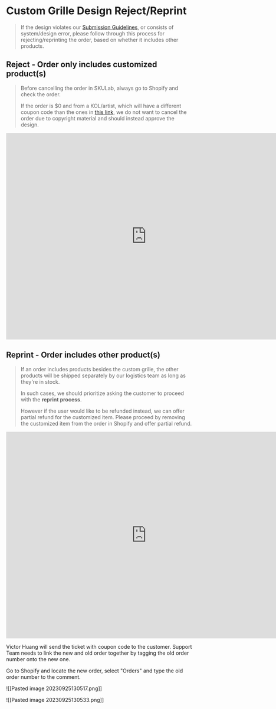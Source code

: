 # Custom Grille Design Reject/Reprint
> If the design violates our [Submission Guidelines](https://help.positivegrid.com/hc/en-us/articles/9291263379341-Personalized-Product-Submission-Guidelines), or consists of system/design error, please follow through this process for rejecting/reprinting the order, based on whether it includes other products.

## Reject - Order only includes customized product(s)

> Before cancelling the order in SKULab, always go to Shopify and check the order. 
> 
> If the order is $0 and from a KOL/artist, which will have a different coupon code than the ones in [this link](https://docs.google.com/spreadsheets/d/1we-F-6i0Vch8DEKhzYNKKCP_bRx8EPp_VVGbgFXFa9I/edit?pli=1#gid=861761529), we do not want to cancel the order due to copyright material and should instead approve the design.
<iframe src="https://docs.google.com/presentation/d/e/2PACX-1vSiluIAxqknvAhK5z9-8dIteCA_ZH4OLXXbvX2ChE5_XEB5820XWdteNW3OyTt1U6k-2ZKOPSF07A04/embed?start=false&loop=false" frameborder="0" width="760" height="560" allowfullscreen="true" mozallowfullscreen="true" webkitallowfullscreen="true"></iframe>

## Reprint - Order includes other product(s)

> If an order includes products besides the custom grille, the other products will be shipped separately by our logistics team as long as they're in stock. 
> 
> In such cases, we should prioritize asking the customer to proceed with the **reprint process**. 
> 
> However if the user would like to be refunded instead, we can offer partial refund for the customized item. Please proceed by removing the customized item from the order in Shopify and offer partial refund.
<iframe src="https://docs.google.com/presentation/d/e/2PACX-1vQ1-7e6GoWxdNYOPiH08rKDqEz1GKPOvbQl_bIHcnqkM5yz-_fgK_7kW1sIQ7vV2wJUV2exHpjo6M21/embed?start=false&loop=false" frameborder="0" width="760" height="560" allowfullscreen="true" mozallowfullscreen="true" webkitallowfullscreen="true"></iframe>

Victor Huang will send the ticket with coupon code to the customer. Support Team needs to link the new and old order together by tagging the old order number onto the new one.

Go to Shopify and locate the new order, select "Orders" and type the old order number to the comment.

![[Pasted image 20230925130517.png]]

![[Pasted image 20230925130533.png]]